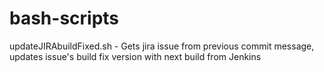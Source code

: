 # bash-scripts

updateJIRAbuildFixed.sh - Gets jira issue from previous commit message, updates issue's build fix version with next build from Jenkins

